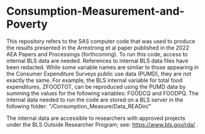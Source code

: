 # Consumption-Measurement-and-Poverty
This repository refers to the SAS computer code that was used to produce the results presented in the Armstrong et al paper published in the 
2022 AEA Papers and Processings (forthcoming). To run this code, access to internal BLS data are needed. References to internal BLS data files have
been redacted.  While some variable names are similar to those appearing in the Consumer Expenditure Surveys public use data (PUMD), they are not exactly the same. 
For example, the BLS internal variable for total food expenditures, ZFOODTOT, can be reproduced using the PUMD data by summing the values for the following variables: 
FOODCQ and FOODPQ. The internal data needed to run the code are stored on a BLS server in the following folder: "/Consumption_Measure/Data_READin/" 

The internal data are accessible to researchers with approved projects under the BLS Outside Researcher Program; see: https://www.bls.gov/rda/ .
   
   
